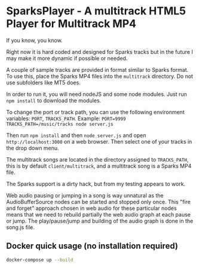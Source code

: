 SparksPlayer - A multitrack HTML5 Player for Multitrack MP4
===========
If you know, you know.

Right now it is hard coded and designed for Sparks tracks but in the future I may make it more dynamic if possible or needed.

A couple of sample tracks are provided in format similar to Sparks format. To use this, place the Sparks MP4 files into the `multitrack` directory. Do not use subfolders like MT5 does.

In order to run it, you will need nodeJS and some node modules. Just run `npm install` to download the modules.

To change the port or track path, you can use the following environment variables:
`PORT`, `TRACKS_PATH`. Example: `PORT=9999 TRACKS_PATH=/music/tracks node server.js`

Then run `npm install` and then `node server.js` and open `http://localhost:3000` on a web browser. Then select one of your tracks in the drop down menu.

The multitrack songs are located in the directory assigned to `TRACKS_PATH`, this is by default `client/multitrack`, and a multitrack song is a Sparks MP4 file.

The Sparks support is a dirty hack, but from my testing appears to work.

Web audio pausing or jumping in a song is way unnatural as the AudioBufferSource nodes can be started and stopped only once. This "fire and forget" approach chosen in web audio for these particular nodes means that we need to rebuild partially the web audio graph at each pause or jump. The play/pause/jump and building of the audio graph is done in the song.js file.

Docker quick usage (no installation required)
-----------

```bash
docker-compose up --build
```
